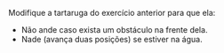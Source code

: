 
Modifique a tartaruga do exercício anterior para que ela:

- Não ande caso exista um obstáculo na frente dela.
- Nade (avança duas posições) se estiver na água.
